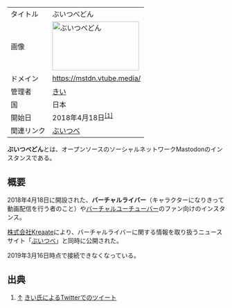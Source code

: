 <div>

|            |                                                                                                                                                                                                                                                                                                                                                                                                                                                                                                                                                                                                                                                                                              |
|------------|----------------------------------------------------------------------------------------------------------------------------------------------------------------------------------------------------------------------------------------------------------------------------------------------------------------------------------------------------------------------------------------------------------------------------------------------------------------------------------------------------------------------------------------------------------------------------------------------------------------------------------------------------------------------------------------------|
| タイトル   | ぶいつべどん                                                                                                                                                                                                                                                                                                                                                                                                                                                                                                                                                                                                                                                                                 |
| 画像       | [<img src="/images/thumb/c/c7/%E3%81%B6%E3%81%84%E3%81%A4%E3%81%B9%E3%81%A9%E3%82%93_fluffy.png/200px-%E3%81%B6%E3%81%84%E3%81%A4%E3%81%B9%E3%81%A9%E3%82%93_fluffy.png" srcset="/images/thumb/c/c7/%E3%81%B6%E3%81%84%E3%81%A4%E3%81%B9%E3%81%A9%E3%82%93_fluffy.png/300px-%E3%81%B6%E3%81%84%E3%81%A4%E3%81%B9%E3%81%A9%E3%82%93_fluffy.png 1.5x, /images/thumb/c/c7/%E3%81%B6%E3%81%84%E3%81%A4%E3%81%B9%E3%81%A9%E3%82%93_fluffy.png/400px-%E3%81%B6%E3%81%84%E3%81%A4%E3%81%B9%E3%81%A9%E3%82%93_fluffy.png 2x" width="200" height="113" alt="ぶいつべどん" />](/%E3%83%95%E3%82%A1%E3%82%A4%E3%83%AB:%E3%81%B6%E3%81%84%E3%81%A4%E3%81%B9%E3%81%A9%E3%82%93_fluffy.png "ぶいつべどん") |
| ドメイン   | <a href="https://mstdn.vtube.media/" rel="nofollow">https://mstdn.vtube.media/</a>                                                                                                                                                                                                                                                                                                                                                                                                                                                                                                                                                                                                           |
| 管理者     | <a href="https://twitter.com/kii_ringo" rel="nofollow">きい</a>                                                                                                                                                                                                                                                                                                                                                                                                                                                                                                                                                                                                                              |
| 国         | 日本                                                                                                                                                                                                                                                                                                                                                                                                                                                                                                                                                                                                                                                                                         |
| 開始日     | 2018年4月18日<sup>[\[1\]](#cite_note-1)</sup>                                                                                                                                                                                                                                                                                                                                                                                                                                                                                                                                                                                                                                                |
| 関連リンク | <a href="https://vtube,media" rel="nofollow">ぶいつべ</a>                                                                                                                                                                                                                                                                                                                                                                                                                                                                                                                                                                                                                                    |

**ぶいつべどん**とは、オープンソースのソーシャルネットワークMastodonのインスタンスである。

## 概要

2018年4月18日に開設された、**バーチャルライバー**（キャラクターになりきって動画配信を行う者のこと）や[バーチャルユーチューバー](https://ja.wikipedia.org/wiki/%E3%83%90%E3%83%BC%E3%83%81%E3%83%A3%E3%83%AB%E3%83%A6%E3%83%BC%E3%83%81%E3%83%A5%E3%83%BC%E3%83%90%E3%83%BC "w:バーチャルユーチューバー")のファン向けのインスタンス。

<a href="https://kreaate.com/#service" rel="nofollow">株式会社Kreaate</a>により、バーチャルライバーに関する情報を取り扱うニュースサイト「<a href="https://vtube,media" rel="nofollow">ぶいつべ</a>」と同時に公開された。

2019年3月16日時点で接続できなくなっている。

## 出典

<div>

1.  [↑](#cite_ref-1) <a href="https://twitter.com/kii_ringo/status/986394035433758721" rel="nofollow">きい氏によるTwitterでのツイート</a>

</div>

</div>
